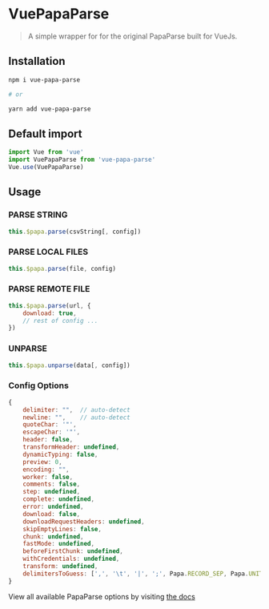 # VuePapaParse

> A simple wrapper for for the original PapaParse built for VueJs.

## Installation

```bash
npm i vue-papa-parse

# or

yarn add vue-papa-parse
```
## Default import
```javascript
import Vue from 'vue'
import VuePapaParse from 'vue-papa-parse'
Vue.use(VuePapaParse)
```

## Usage

### PARSE STRING
```javascript
this.$papa.parse(csvString[, config])
```

### PARSE LOCAL FILES
```javascript
this.$papa.parse(file, config)
```

### PARSE REMOTE FILE
```javascript
this.$papa.parse(url, {
	download: true,
	// rest of config ...
})
```

### UNPARSE
```javascript
this.$papa.unparse(data[, config])
```

### Config Options
```javascript
{
	delimiter: "",	// auto-detect
	newline: "",	// auto-detect
	quoteChar: '"',
	escapeChar: '"',
	header: false,
	transformHeader: undefined,
	dynamicTyping: false,
	preview: 0,
	encoding: "",
	worker: false,
	comments: false,
	step: undefined,
	complete: undefined,
	error: undefined,
	download: false,
	downloadRequestHeaders: undefined,
	skipEmptyLines: false,
	chunk: undefined,
	fastMode: undefined,
	beforeFirstChunk: undefined,
	withCredentials: undefined,
	transform: undefined,
	delimitersToGuess: [',', '\t', '|', ';', Papa.RECORD_SEP, Papa.UNIT_SEP]
}
```

View all available PapaParse options by visiting [the docs](https://www.papaparse.com/docs)
